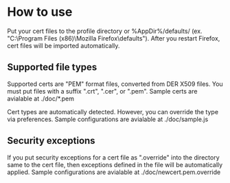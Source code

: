 # How to use

Put your cert files to the profile directory or %AppDir%/defaults/ (ex. "C:\Program Files (x86)\Mozilla Firefox\defaults").
After you restart Firefox, cert files will be imported automatically.

## Supported file types

Supported certs are "PEM" format files, converted from DER X509 files.
You must put files with a suffix ".crt", ".cer", or ".pem".
Sample certs are avialable at ./doc/*.pem

Cert types are automatically detected. However, you can override the type via preferences.
Sample configurations are avialable at ./doc/sample.js

## Security exceptions

If you put security exceptions for a cert file as "<the nmae of the cert file>.override" into the directory same to the cert file, then exceptions defined in the file will be automatically applied.
Sample configurations are avialable at ./doc/newcert.pem.override

